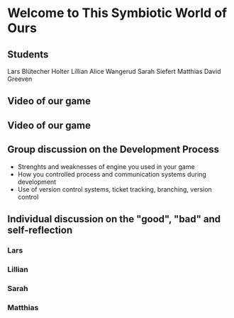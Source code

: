 ﻿# Welcome to This Symbiotic World of Ours
## Students
Lars Blütecher Holter
Lillian Alice Wangerud
Sarah Siefert
Matthias David Greeven

## Video of our game
## Video of our game
## Group discussion on the Development Process
 * Strenghts and weaknesses of engine you used in your game
 * How you controlled process and communication systems during development
 * Use of version control systems, ticket tracking, branching, version control
## Individual discussion on the "good", "bad" and self-reflection
### Lars
### Lillian
### Sarah
### Matthias 


